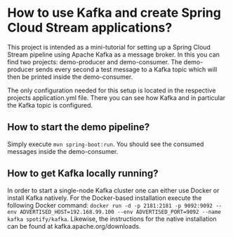 # How to use Kafka and create Spring Cloud Stream applications?

This project is intended as a mini-tutorial for setting up a Spring Cloud Stream pipeline using Apache Kafka as a
message broker. In this you can find two projects: demo-producer and demo-consumer.
The demo-producer sends every second a test message to a Kafka topic which will then be printed inside the demo-consumer.

The only configuration needed for this setup is located in the respective projects application.yml file. There you can see how Kafka and in particular the Kafka topic is configured.

## How to start the demo pipeline?

Simply execute `mvn spring-boot:run`. You should see the consumed messages inside the demo-consumer.

## How to get Kafka locally running?

In order to start a single-node Kafka cluster one can either use Docker or install Kafka natively.
For the Docker-based installation execute the following Docker command: `docker run -d -p 2181:2181 -p 9092:9092 --env ADVERTISED_HOST=192.168.99.100 --env ADVERTISED_PORT=9092 --name kafka spotify/kafka`.
Likewise, the instructions for the native installation can be found at kafka.apache.org/downloads.